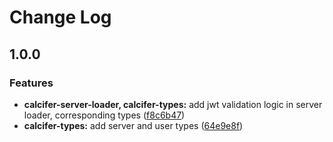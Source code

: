 # Change Log

## 1.0.0

### Features

* **calcifer-server-loader, calcifer-types:** add jwt validation logic in server loader, corresponding types ([f8c6b47](https://github.com/alferpal/calcifer/commit/f8c6b476c63575b70b0c5e48a8cd8149f78e3150))
* **calcifer-types:** add server and user types ([64e9e8f](https://github.com/alferpal/calcifer/commit/64e9e8f9bb84d3f200d2d17e06efb4ed40e53d74))
